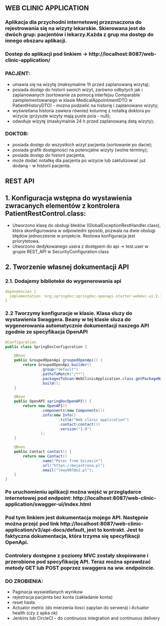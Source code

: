 ## WEB CLINIC APPLICATION
### Aplikacja dla przychodni internetowej przeznaczona do rejestrowania się na wizyty lekarskie. Skierowana jest do dwóch grup: pacjentów i lekarzy.Każda z grup ma dostęp do innego obszaru aplikacji.
### Dostep do aplikacji pod linkiem -> http://localhost:8087/web-clinic-application/
### PACJENT:
* umawia się na wizytę (maksymalnie 1h przed zaplanowaną wizytą);
* posiada dostęp do historii swoich wizyt, zarówno odbytych jak i zaplanowanych (sortowanie za pomocą interfejsu Comparable zaimplementowanego w klasie MedicalAppointmentDTO w PatientHistoryDTO) - można podzielić na historię i zaplanowane wizyty;
* wyświetlana historia zawiera również kolumnę z notatką doktora po wizycie (przyszłe wizyty mają puste pola - null);
* odwołuje wizytę (maskymalnie 24 h przed zaplanowaną datą wizyty);
### DOKTOR:
* posiada dostęp do wszystkich wizyt pacjenta (sortowanie po dacie);
* posiada grafik dostępności na potencjalne wizyty (wolne terminy);
* posiada dostęp do historii pacjenta;
* może dodać notatkę dla pacjenta po wizycie lub zaktulizować już dodaną - w historii pacjenta.


## REST API
## 1. Konfiguracja wstępna do wystawienia zwracanych elementów z kontrolera PatientRestControl.class:
* Utworzono klasę do obsługi błedów (GlobalExceptionRestHandler.class), która skonfigurowana w odpowiedni sposób, pozwala na dwie obslugi błędów jednoczesnie w projekcie. Restowa konfiguracja jest priorytetowa.
* Utworzono dedykowanego usera z dostępem do api -> test.user w grupie REST_API w SecurityConfiguration.class
## 2. Tworzenie własnej dokumentacji API
### 2.1. Dodajemy biblioteke do wygenerowania api
```yaml
dependencies {
  implementation 'org.springdoc:springdoc-openapi-starter-webmvc-ui:2.1.0'
}
```
### 2.2 Tworzymy konfiguracje w klasie. Klasa sluzy do wystawienia Swaggera. Beany w tej klasie sluza do wygenerowania automatycznie dokumentacji naszego API zgodnie ze specyfikacja OpenAPI
```java
@Configuration
public class SpringDocConfiguration {

    @Bean
    public GroupedOpenApi groupedOpenApi() {
        return GroupedOpenApi.builder()
                .group("default")
                .pathsToMatch("/**")
                .packagesToScan(WebClinicApplication.class.getPackageName())
                .build();
    }

    @Bean
    public OpenAPI springDocOpenAPI() {
        return new OpenAPI()
                .components(new Components())
                .info(new Info()
                        .title("Web clinic application")
                        .contact(contact())
                        .version("1.0")
                );
    }

    @Bean
    public Contact contact() {
        return new Contact()
                .name("Peter from Szczecin")
                .url("https://mojastrona.pl")
                .email("lewy007@o2.pl");
    }
}
```
### Po uruchomieniu aplikacji można wejść w przeglądarce internetowej pod endpoint: http://localhost:8087/web-clinic-application/swagger-ui/index.html
### Pod tym linkiem jest dokumentacja mojego API. Następnie można przejć pod link http://localhost:8087/web-clinic-application/v3/api-docs/default, jest to kontrakt. Jest to faktyczna dokumentacja, która trzyma się specyfikacji OpenApi.
### Controlery dostępne z poziomy MVC zostały skopiowane i przerobione pod specyfikację API. Teraz można sprawdzać metody GET lub POST poprzez swaggera na ww. endpoincie.

### DO ZROBIENIA:
* Paginacja wyswietlanych wynikow
* rejestracja pacjenta bez konta (zakładanie konta)
* reset hasła
* Actuator metric (do mierzenia ilosci zapytan do serwera) i Actuator health (czy z apka ok)
* Jenkins lub CircleCI - do continuous integration and continuous delivery